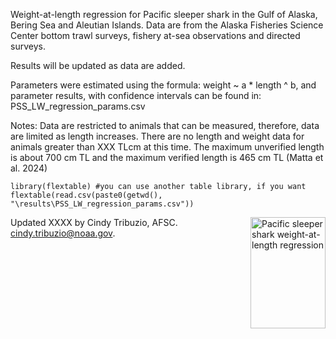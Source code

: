 Weight-at-length regression for Pacific sleeper shark in the Gulf of Alaska, Bering Sea and Aleutian Islands. Data are from the Alaska Fisheries Science Center bottom trawl surveys, fishery at-sea observations and directed surveys.

Results will be updated as data are added.

Parameters were estimated using the formula: weight ~ a * length ^ b, and parameter results, with confidence intervals can be found in: 
PSS_LW_regression_params.csv

Notes:
Data are restricted to animals that can be measured, therefore, data are limited as length increases. There are no length and weight data for animals greater than XXX TLcm at this time. The maximum unverified length is about 700 cm TL and the maximum verified length is 465 cm TL (Matta et al. 2024)

```{r, echo=FALSE, warning=FALSE}
library(flextable) #you can use another table library, if you want
flextable(read.csv(paste0(getwd(), "\results\PSS_LW_regression_params.csv"))
```

<img src="https://ai.github.io/size-limit/logo.svg" align="right"
     alt="Pacific sleeper shark weight-at-length regression" width="120" height="178">
     
Updated XXXX by Cindy Tribuzio, AFSC. cindy.tribuzio@noaa.gov.